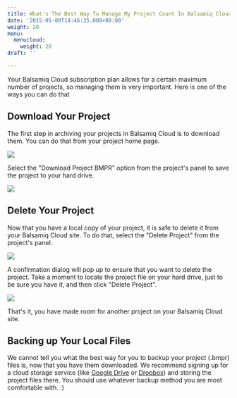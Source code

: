 ```yaml
---
title: What's The Best Way To Manage My Project Count In Balsamiq Cloud?
date: '2015-05-09T14:46:35.000+00:00'
weight: 20
menu:
  menucloud:
    weight: 20
draft: ''

---
```

Your Balsamiq Cloud subscription plan allows for a certain maximum number of projects, so managing them is very important. Here is one of the ways you can do that

## Download Your Project

The first step in archiving your projects in Balsamiq Cloud is to download them. You can do that from your project home page.

![](https://media.balsamiq.com/img/support/docs/cloud/project-actions.png)

Select the "Download Project BMPR" option from the project's panel to save the project to your hard drive.

![](https://media.balsamiq.com/img/support/docs/cloud/download_project.png)

## Delete Your Project

Now that you have a local copy of your project, it is safe to delete it from your Balsamiq Cloud site. To do that, select the "Delete Project" from the project's panel.

![](https://media.balsamiq.com/img/support/docs/cloud/delete_project.png)

A confirmation dialog will pop up to ensure that you want to delete the project. Take a moment to locate the project file on your hard drive, just to be sure you have it, and then click "Delete Project".

![](https://media.balsamiq.com/img/support/docs/cloud/delete_project_confirmation.png)

That's it, you have made room for another project on your Balsamiq Cloud site.

## Backing up Your Local Files

We cannot tell you what the best way for you to backup your project (.bmpr) files is, now that you have them downloaded. We recommend signing up for a cloud storage service (like [Google Drive](https://drive.google.com) or [Dropbox](https://www.dropbox.com)) and storing the project files there. You should use whatever backup method you are most comfortable with. :)
